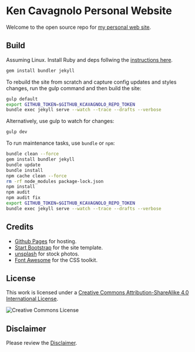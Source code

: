 # Ken Cavagnolo Personal Website

Welcome to the open source repo for [my personal web site](http://www.kcavagnolo.com/).

## Build

Assuming Linux. Install Ruby and deps follwing the [instructions here](https://jekyllrb.com/docs/).

```bash
gem install bundler jekyll
```

To rebuild the site from scratch and capture config updates and styles changes, run the gulp command and then build the site:

```bash
gulp default
export GITHUB_TOKEN=$GITHUB_KCAVAGNOLO_REPO_TOKEN
bundle exec jekyll serve --watch --trace --drafts --verbose
```

Alternatively, use gulp to watch for changes:

```bash
gulp dev
```

To run maintenance tasks, use `bundle` or `npm`:

```bash
bundle clean --force
gem install bundler jekyll
bundle update
bundle install
npm cache clean --force
rm -rf node_modules package-lock.json
npm install
npm audit
npm audit fix
export GITHUB_TOKEN=$GITHUB_KCAVAGNOLO_REPO_TOKEN
bundle exec jekyll serve --watch --trace --drafts --verbose
```

## Credits

- [Github Pages](https://pages.github.com) for hosting.
- [Start Bootstrap](http://startbootstrap.com) for the site template.
- [unsplash](http://unsplash.com) for stock photos.
- [Font Awesome](http://fortawesome.github.io/Font-Awesome) for the CSS toolkit.

## License

This work is licensed under a [Creative Commons Attribution-ShareAlike 4.0 International License](LICENSE).

![Creative Commons License](https://i.creativecommons.org/l/by-sa/4.0/88x31.png "license")

## Disclaimer

Please review the [Disclaimer](DISCLAIMER).
